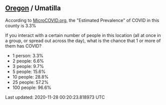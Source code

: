 
## [Oregon](/united-states/oregon) / Umatilla

According to [MicroCOVID.org](http://microcovid.org),
the "Estimated Prevalence" of COVID in this county is 3.3%

If you interact with a certain number of people in this location
(all at once in a group, or spread out across the day), what is the chance that
1 or more of them has COVID?

- 1 person: 3.3%
- 2 people: 6.6%
- 3 people: 9.7%
- 5 people: 15.6%
- 10 people: 28.8%
- 25 people: 57.2%
- 100 people: 96.6%

Last updated: 2020-11-28 00:20:23.818973 UTC
